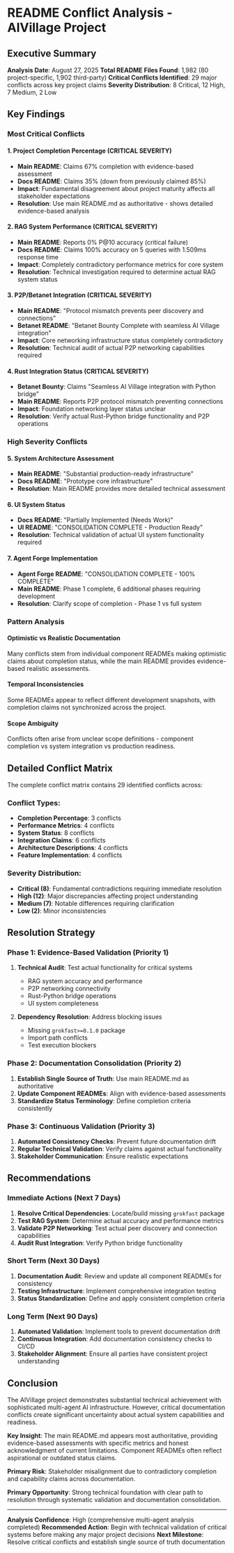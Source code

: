# README Conflict Analysis - AIVillage Project

## Executive Summary

**Analysis Date**: August 27, 2025
**Total README Files Found**: 1,982 (80 project-specific, 1,902 third-party)
**Critical Conflicts Identified**: 29 major conflicts across key project claims
**Severity Distribution**: 8 Critical, 12 High, 7 Medium, 2 Low

## Key Findings

### Most Critical Conflicts

#### 1. **Project Completion Percentage** (CRITICAL SEVERITY)
- **Main README**: Claims 67% completion with evidence-based assessment
- **Docs README**: Claims 35% (down from previously claimed 85%)
- **Impact**: Fundamental disagreement about project maturity affects all stakeholder expectations
- **Resolution**: Use main README.md as authoritative - shows detailed evidence-based analysis

#### 2. **RAG System Performance** (CRITICAL SEVERITY)
- **Main README**: Reports 0% P@10 accuracy (critical failure)
- **Docs README**: Claims 100% accuracy on 5 queries with 1.509ms response time
- **Impact**: Completely contradictory performance metrics for core system
- **Resolution**: Technical investigation required to determine actual RAG system status

#### 3. **P2P/Betanet Integration** (CRITICAL SEVERITY)
- **Main README**: "Protocol mismatch prevents peer discovery and connections"
- **Betanet README**: "Betanet Bounty Complete with seamless AI Village integration"
- **Impact**: Core networking infrastructure status completely contradictory
- **Resolution**: Technical audit of actual P2P networking capabilities required

#### 4. **Rust Integration Status** (CRITICAL SEVERITY)
- **Betanet Bounty**: Claims "Seamless AI Village integration with Python bridge"
- **Main README**: Reports P2P protocol mismatch preventing connections
- **Impact**: Foundation networking layer status unclear
- **Resolution**: Verify actual Rust-Python bridge functionality and P2P operations

### High Severity Conflicts

#### 5. **System Architecture Assessment**
- **Main README**: "Substantial production-ready infrastructure"
- **Docs README**: "Prototype core infrastructure"
- **Resolution**: Main README provides more detailed technical assessment

#### 6. **UI System Status**
- **Docs README**: "Partially Implemented (Needs Work)"
- **UI README**: "CONSOLIDATION COMPLETE - Production Ready"
- **Resolution**: Technical validation of actual UI system functionality required

#### 7. **Agent Forge Implementation**
- **Agent Forge README**: "CONSOLIDATION COMPLETE - 100% COMPLETE"
- **Main README**: Phase 1 complete, 6 additional phases requiring development
- **Resolution**: Clarify scope of completion - Phase 1 vs full system

### Pattern Analysis

#### **Optimistic vs Realistic Documentation**
Many conflicts stem from individual component READMEs making optimistic claims about completion status, while the main README provides evidence-based realistic assessments.

#### **Temporal Inconsistencies**
Some READMEs appear to reflect different development snapshots, with completion claims not synchronized across the project.

#### **Scope Ambiguity**
Conflicts often arise from unclear scope definitions - component completion vs system integration vs production readiness.

## Detailed Conflict Matrix

The complete conflict matrix contains 29 identified conflicts across:

### Conflict Types:
- **Completion Percentage**: 3 conflicts
- **Performance Metrics**: 4 conflicts
- **System Status**: 8 conflicts
- **Integration Claims**: 6 conflicts
- **Architecture Descriptions**: 4 conflicts
- **Feature Implementation**: 4 conflicts

### Severity Distribution:
- **Critical (8)**: Fundamental contradictions requiring immediate resolution
- **High (12)**: Major discrepancies affecting project understanding
- **Medium (7)**: Notable differences requiring clarification
- **Low (2)**: Minor inconsistencies

## Resolution Strategy

### Phase 1: Evidence-Based Validation (Priority 1)
1. **Technical Audit**: Test actual functionality for critical systems
   - RAG system accuracy and performance
   - P2P networking connectivity
   - Rust-Python bridge operations
   - UI system completeness

2. **Dependency Resolution**: Address blocking issues
   - Missing `grokfast>=0.1.0` package
   - Import path conflicts
   - Test execution blockers

### Phase 2: Documentation Consolidation (Priority 2)
1. **Establish Single Source of Truth**: Use main README.md as authoritative
2. **Update Component READMEs**: Align with evidence-based assessments
3. **Standardize Status Terminology**: Define completion criteria consistently

### Phase 3: Continuous Validation (Priority 3)
1. **Automated Consistency Checks**: Prevent future documentation drift
2. **Regular Technical Validation**: Verify claims against actual functionality
3. **Stakeholder Communication**: Ensure realistic expectations

## Recommendations

### Immediate Actions (Next 7 Days)
1. **Resolve Critical Dependencies**: Locate/build missing `grokfast` package
2. **Test RAG System**: Determine actual accuracy and performance metrics
3. **Validate P2P Networking**: Test actual peer discovery and connection capabilities
4. **Audit Rust Integration**: Verify Python bridge functionality

### Short Term (Next 30 Days)
1. **Documentation Audit**: Review and update all component READMEs for consistency
2. **Testing Infrastructure**: Implement comprehensive integration testing
3. **Status Standardization**: Define and apply consistent completion criteria

### Long Term (Next 90 Days)
1. **Automated Validation**: Implement tools to prevent documentation drift
2. **Continuous Integration**: Add documentation consistency checks to CI/CD
3. **Stakeholder Alignment**: Ensure all parties have consistent project understanding

## Conclusion

The AIVillage project demonstrates substantial technical achievement with sophisticated multi-agent AI infrastructure. However, critical documentation conflicts create significant uncertainty about actual system capabilities and readiness.

**Key Insight**: The main README.md appears most authoritative, providing evidence-based assessments with specific metrics and honest acknowledgment of current limitations. Component READMEs often reflect aspirational or outdated status claims.

**Primary Risk**: Stakeholder misalignment due to contradictory completion and capability claims across documentation.

**Primary Opportunity**: Strong technical foundation with clear path to resolution through systematic validation and documentation consolidation.

---

**Analysis Confidence**: High (comprehensive multi-agent analysis completed)
**Recommended Action**: Begin with technical validation of critical systems before making any major project decisions
**Next Milestone**: Resolve critical conflicts and establish single source of truth documentation
